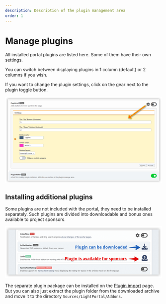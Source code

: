 ```yaml
---
description: Description of the plugin management area
order: 1
---
```


# Manage plugins

All installed portal plugins are listed here. Some of them have their own settings.

You can switch between displaying plugins in 1 column (default) or 2 columns if you wish.

If you want to change the plugin settings, click on the gear next to the plugin toggle button.

![Manage plugins](manage_plugins.png)

## Installing additional plugins

Some plugins are not included with the portal, they need to be installed separately. Such plugins are divided into downloadable and bonus ones available to project sponsors.

![Download additional plugins](download_plugins.png)

The separate plugin package can be installed on the [Plugin import](./impex) page. But you can also just extract the plugin folder from the downloaded archive and move it to the directory `Sources/LightPortal/Addons`.
